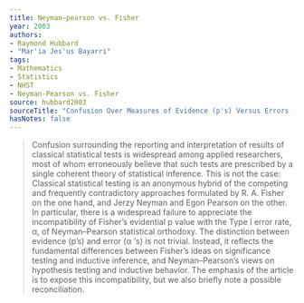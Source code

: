 ```yaml
---
title: Neyman–pearson vs. Fisher
year: 2003
authors:
- Raymond Hubbard
- "Mar'ia Jes'us Bayarri"
tags:
- Mathematics
- Statistics
- NHST
- Neyman-Pearson vs. Fisher
source: hubbard2003
sourceTitle: "Confusion Over Measures of Evidence (p's) Versus Errors (alpha's) In Classical Statistical Testing"
hasNotes: false
---
```


> Confusion surrounding the reporting and interpretation of results of classical statistical tests
>   is widespread among applied researchers, most of whom erroneously believe
>   that such tests are prescribed by a single coherent theory of statistical inference.
> This is not the case: Classical statistical testing is an anonymous hybrid of the competing
>   and frequently contradictory approaches formulated by R. A. Fisher on the one hand,
>   and Jerzy Neyman and Egon Pearson on the other.
> In particular, there is a widespread failure to appreciate
>   the incompatibility of Fisher’s evidential p value with the Type I error rate, α,
>   of Neyman–Pearson statistical orthodoxy.
> The distinction between evidence (p’s) and error (α ’s) is not trivial.
> Instead, it reflects the fundamental differences between
>   Fisher’s ideas on significance testing and inductive inference,
>   and Neyman–Pearson’s views on hypothesis testing and inductive behavior.
> The emphasis of the article is to expose this incompatibility, but we also briefly note a possible reconciliation.
